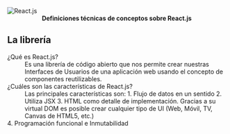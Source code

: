 
<img src="http://prmadi.com/content/images/2017/09/react-banner.png" alt="React.js" align="center" />

<br />

<div align="center"><strong>Definiciones técnicas de conceptos sobre React.js</strong></div>

## La librería

<dl>
  <dt>¿Qué es React.js?</dt>
  <dd>Es una librería de código abierto que nos permite crear nuestras Interfaces de Usuarios de una aplicación web usando el concepto de componentes reutilizables.</dd>
  
  <dt>¿Cuáles son las características de React.js?</dt>
  <dd>Las principales características son: 
    1. Flujo de datos en un sentido
    2. Utiliza JSX
    3. HTML como detalle de implementación. Gracias a su virtual DOM es posible crear cualquier tipo de UI (Web, Móvil, TV, Canvas de HTML5, etc.)</dd>
    4. Programación funcional e Inmutabilidad
</dl>